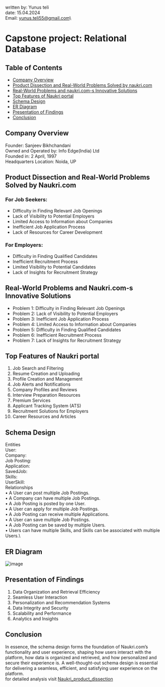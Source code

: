 written by: Yunus teli\
date: 15.04.2024\
Email: yunus.teli55@gmail.com\
# Capstone project: Relational Database
## Table of Contents
- [Company Overview](#company-overview)
- [Product Dissection and Real-World Problems Solved by naukri.com](#product-dissection-and-real-world-problems-solved-by-naukricom)
- [Real-World Problems and naukri.com-s Innovative Solutions](#real-world-problems-and-naukricom-s-innovative-solutions)
- [Top Features of Naukri portal](#top-features-of-naukri-portal)
- [Schema Design](#schema-design)
- [ER Diagram](#er-diagram)
- [Presentation of Findings](#presentation-of-findings)
- [Conclusion](#conclusion)

## Company Overview

Founder: Sanjeev Bikhchandani \
Owned and Operated by: Info Edge(India) Ltd \
Founded in: 2 April, 1997 \
Headquarters Location: Noida, UP 


## Product Dissection and Real-World Problems Solved by Naukri.com

### For Job Seekers:

 - Difficulty in Finding Relevant Job Openings
 - Lack of Visibility to Potential Employers
 - Limited Access to Information about Companies
 - Inefficient Job Application Process
 - Lack of Resources for Career Development

### For Employers:
 - Difficulty in Finding Qualified Candidates
 - Inefficient Recruitment Process
 - Limited Visibility to Potential Candidates
 - Lack of Insights for Recruitment Strategy

## Real-World Problems and Naukri.com-s Innovative Solutions

 - Problem 1: Difficulty in Finding Relevant Job Openings
 - Problem 2: Lack of Visibility to Potential Employers
 - Problem 3: Inefficient Job Application Process
 - Problem 4: Limited Access to Information about Companies
 - Problem 5: Difficulty in Finding Qualified Candidates
 - Problem 6: Inefficient Recruitment Process
 - Problem 7: Lack of Insights for Recruitment Strategy

## Top Features of Naukri portal

1. Job Search and Filtering
2. Resume Creation and Uploading
3. Profile Creation and Management
4. Job Alerts and Notifications
5. Company Profiles and Reviews
6. Interview Preparation Resources
7. Premium Services
8. Applicant Tracking System (ATS)
9. Recruitment Solutions for Employers
10. Career Resources and Articles

## Schema Design

Entities \
User: \
Company: \
Job Posting: \
Application: \
SavedJob: \
Skills: \
UserSkill: \
Relationships \
•	A User can post multiple Job Postings.\
•	A Company can have multiple Job Postings.\
•	A Job Posting is posted by one User.\
•	A User can apply for multiple Job Postings.\
•	A Job Posting can receive multiple Applications.\
•	A User can save multiple Job Postings.\
•	A Job Posting can be saved by multiple Users.\
•	Users can have multiple Skills, and Skills can be associated with multiple Users.\

## ER Diagram

![image](https://github.com/yunus6390/Relational_database_-product_dissection_project/assets/155840563/ec9d764f-e010-4c41-b4cb-0cbddff91b3d)

## Presentation of Findings

1. Data Organization and Retrieval Efficiency
2. Seamless User Interaction
3. Personalization and Recommendation Systems
4. Data Integrity and Security
5. Scalability and Performance
6. Analytics and Insights


## Conclusion

In essence, the schema design forms the foundation of Naukri.com’s functionality and user experience, shaping how users interact with the platform, how data is organized and retrieved, and how personalized and secure their experience is. A well-thought-out schema design is essential for delivering a seamless, efficient, and satisfying user experience on the platform.\
for detailed analysis visit 
[Naukri_product_dissection](https://github.com/yunus6390/Relational_database_-product_dissection_project/blob/master/Naukri_product_dissection(final).docx)
